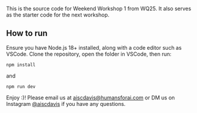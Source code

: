 This is the source code for Weekend Workshop 1 from WQ25. It also serves as the starter code for the next workshop.

## How to run

Ensure you have Node.js 18+ installed, along with a code editor such as VSCode. Clone the repository, open the folder in VSCode, then run:

```
npm install
```
and
```
npm run dev
```

Enjoy :)! Please email us at aiscdavis@humansforai.com or DM us on Instagram [@aiscdavis](https://instagram.com/aiscdavis) if you have any questions.
